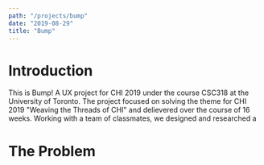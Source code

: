 ```yaml
---
path: "/projects/bump"
date: "2019-08-29"
title: "Bump"
---
```




# Introduction

This is Bump! A UX project for CHI 2019 under the course CSC318 at the University of Toronto. The project focused on solving the theme for CHI 2019 "Weaving the Threads of CHI" and delievered over the course of 16 weeks. Working with a team of classmates, we designed and researched a 

# The Problem

